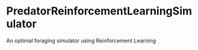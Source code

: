 PredatorReinforcementLearningSimulator
======================================

An optimal foraging simulator using Reinforcement Learning
